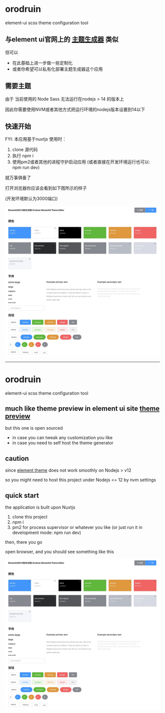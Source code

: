 # orodruin
element-ui scss theme configuration tool

## 与element ui官网上的 [主题生成器](https://element.eleme.cn/#/zh-CN/theme/preview) 类似

但可以

* 在此基础上进一步做一些定制化
* 或者你希望可以私有化部署主题生成器这个应用

## 需要主题

由于 当前使用的 Node Sass 无法运行在nodejs > 14 的版本上

因此你需要使用NVM或者其他方式把运行环境的nodejs版本设置到14以下

## 快速开始

FYI: 本应用基于nuxtjs
使用时：

1. clone 源代码
2. 执行 npm i
3. 使用pm2或者其他的进程守护启动应用 (或者直接在开发环境运行也可以: npm run dev)

就万事俱备了

打开浏览器你应该会看到如下图所示的样子

(开发环境默认为3000端口)

![](https://github.com/swearer23/orodruin/blob/master/preview/1642648631256.jpg)

***

# orodruin
element-ui scss theme configuration tool

## much like theme preview in element ui site [theme preview](https://element.eleme.cn/#/zh-CN/theme/preview)

but this one is open sourced

* in case you can tweak any customization you like
* in case you need to self host the theme generator

## caution

since [element theme](https://github.com/ElementUI/element-theme) does not work smoothly on Nodejs > v12

so you might need to host this project under Nodejs <= 12 by nvm settings

## quick start

the application is built upon Nuxtjs

1. clone this project
2. npm i
3. pm2 for process supervisor or whatever you like (or just run it in development mode: npm run dev)

then, there you go

open browser, and you should see something like this

![](https://github.com/swearer23/orodruin/blob/master/preview/1642648631256.jpg)
